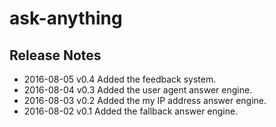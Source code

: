 # ask-anything
## Release Notes
* 2016-08-05 v0.4 Added the feedback system.
* 2016-08-04 v0.3 Added the user agent answer engine.
* 2016-08-03 v0.2 Added the my IP address answer engine.
* 2016-08-02 v0.1 Added the fallback answer engine.
